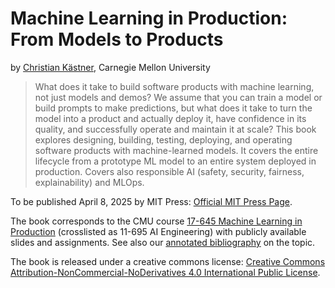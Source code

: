 # Machine Learning in Production: From Models to Products

by [Christian Kästner](https://www.cs.cmu.edu/~ckaestne/), Carnegie Mellon University

> What does it take to build software products with machine learning, not just models and demos? We assume that you can train a model or build prompts to make predictions, but what does it take to turn the model into a product and actually deploy it, have confidence in its quality, and successfully operate and maintain it at scale? This book explores designing, building, testing, deploying, and operating software products with machine-learned models. It covers the entire lifecycle from a prototype ML model to an entire system deployed in production. Covers also responsible AI (safety, security, fairness, explainability) and MLOps.

To be published April 8, 2025 by MIT Press: [Official MIT Press Page](https://mitpress.mit.edu/9780262049726/machine-learning-in-production/).


The book corresponds to the CMU course [17-645 Machine Learning in Production](https://mlip-cmu.github.io/) (crosslisted as 11-695 AI Engineering) with publicly available slides and assignments. See also our [annotated bibliography](https://github.com/ckaestne/seaibib) on the topic.

The book is released under a creative commons license: [Creative Commons Attribution-NonCommercial-NoDerivatives 4.0 International Public License](https://creativecommons.org/licenses/by-nc-nd/4.0/).

